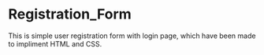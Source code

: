 # Registration_Form
This is simple user registration form with login page, which have been made to impliment HTML and CSS.
